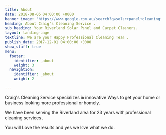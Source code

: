 ```yaml
---
title: About
date: 2018-08-05 04:00:00 +0000
banner_image: 'https://www.google.com.au/search?q=solar+panel+cleaning+loveday&rlz=1C9BKJA_enAU702AU702&hl=en-GB&prmd=sivn&source=lnms&tbm=isch&sa=X&ved=0ahUKEwiUqcPOqtXcAhXEWLwKHfVvBMkQ_AUIEigC&biw=768&bih=909&dpr=2#imgrc=Zyw1j3UkE9M1VM:'
heading: About Craig's Cleaning Service .
sub_heading: Your Riverland Solar Panel and Carpet Cleaners.
layout: landing-page
textline: We are your Happy Professional Cleaning Team .
publish_date: 2017-12-01 04:00:00 +0000
show_staff: true
menu:
  footer:
    identifier: _about
    weight: 3
  navigation:
    identifier: _about
    weight: 2

---
```

Craig's Cleaning Service specializes in innovative Ways to get your home or business looking more professional or homely.

We have been serving the Riverland area for 23 years with professional cleaning services .

You will Love the results and yes we love what we do.